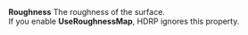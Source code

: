 <tr>
<td><strong>Roughness</strong></td>
<td></td>
<td></td>
<td>The roughness of the surface.<br/>If you enable <strong>UseRoughnessMap</strong>, HDRP ignores this property.</td>
</tr>
